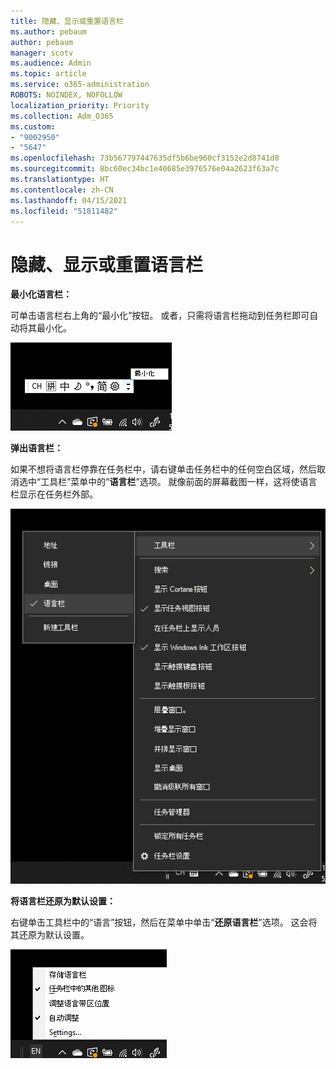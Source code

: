```yaml
---
title: 隐藏、显示或重置语言栏
ms.author: pebaum
author: pebaum
manager: scotv
ms.audience: Admin
ms.topic: article
ms.service: o365-administration
ROBOTS: NOINDEX, NOFOLLOW
localization_priority: Priority
ms.collection: Adm_O365
ms.custom:
- "9002950"
- "5647"
ms.openlocfilehash: 73b567797447635df5b6be960cf3152e2d8741d0
ms.sourcegitcommit: 8bc60ec34bc1e40685e3976576e04a2623f63a7c
ms.translationtype: HT
ms.contentlocale: zh-CN
ms.lasthandoff: 04/15/2021
ms.locfileid: "51811482"
---
```

# <a name="hide-display-or-reset-the-language-bar"></a>隐藏、显示或重置语言栏

**最小化语言栏：**

可单击语言栏右上角的“最小化”按钮。 或者，只需将语言栏拖动到任务栏即可自动将其最小化。

![最小化语言栏](media/minimize-language-bar.png)

**弹出语言栏：**

如果不想将语言栏停靠在任务栏中，请右键单击任务栏中的任何空白区域，然后取消选中“工具栏”菜单中的“**语言栏**”选项。 就像前面的屏幕截图一样，这将使语言栏显示在任务栏外部。

![弹出语言栏](media/pop-out-language-bar.png)

**将语言栏还原为默认设置：**

右键单击工具栏中的“语言”按钮，然后在菜单中单击“**还原语言栏**”选项。 这会将其还原为默认设置。

![还原语言栏](media/restore-language-bar.png)
